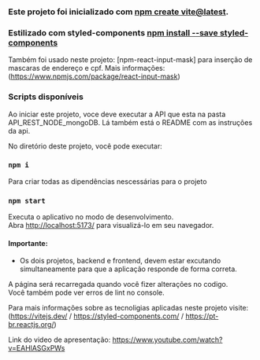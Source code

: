 ### Este projeto foi inicializado com [npm create vite@latest](https://vitejs.dev/guide/).
### Estilizado com styled-components [npm install --save styled-components](https://styled-components.com/docs/basics)

Também foi usado neste projeto: [npm-react-input-mask] para inserção de mascaras de endereço e cpf. Mais informações:
(https://www.npmjs.com/package/react-input-mask)

### Scripts disponíveis

Ao iniciar este projeto, voce deve executar a API que esta na pasta API_REST_NODE_mongoDB.
Lá também está o README com as instruções da api.

No diretório deste projeto, você pode executar:

### `npm i`

Para criar todas as dipendências nescessárias para o projeto

### `npm start`

Executa o aplicativo no modo de desenvolvimento.\
Abra [http://localhost:5173/](http://localhost:5173/) para visualizá-lo em seu navegador.

#### Importante:
- Os dois projetos, backend e frontend, devem estar excutando simultaneamente para que a aplicação responde de forma correta.


A página será recarregada quando você fizer alterações no codigo.\
Você também pode ver erros de lint no console.

Para mais informações sobre as tecnoligias aplicadas neste projeto visite:
(https://vitejs.dev/ / https://styled-components.com/ / https://pt-br.reactjs.org/)

Link do video de apresentação:
https://www.youtube.com/watch?v=EAHlASGxPWs
 
